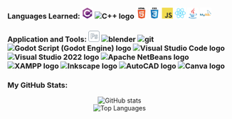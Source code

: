 <h3 align="left">Languages Learned:
  <!-- C# -->
    <img src="https://raw.githubusercontent.com/devicons/devicon/master/icons/csharp/csharp-original.svg" alt="csharp" width="25" height="25"/>
  <!-- C++ -->
    <img src="https://cdn.simpleicons.org/cplusplus" alt="C++ logo" width="25" height="25">
  <!-- HTML 5 -->
    <img src="https://raw.githubusercontent.com/devicons/devicon/master/icons/html5/html5-original-wordmark.svg" alt="html5" width="25" height="25"/>
  <!-- CSS 3 -->
    <img src="https://raw.githubusercontent.com/devicons/devicon/master/icons/css3/css3-original-wordmark.svg" alt="css3" width="25" height="25"/> 
  <!-- JavaScript -->
    <img src="https://raw.githubusercontent.com/devicons/devicon/master/icons/javascript/javascript-original.svg" alt="javascript" width="25" height="25"/>
  <!-- React -->
    <img src="https://raw.githubusercontent.com/devicons/devicon/master/icons/react/react-original.svg" alt="react" width="25" height="25"/>
  <!-- Java -->
    <img src="https://raw.githubusercontent.com/devicons/devicon/master/icons/java/java-original.svg" alt="java" width="25" height="25"/>
  <!-- MySQL -->
    <img src="https://raw.githubusercontent.com/devicons/devicon/master/icons/mysql/mysql-original-wordmark.svg" alt="mysql" width="25" height="25"/>
</h3>

<h3 align="left">Application and Tools:
  <!-- Adobe Photoshop -->
  <img src="https://raw.githubusercontent.com/devicons/devicon/master/icons/photoshop/photoshop-line.svg" alt="photoshop" width="25" height="25"/>
  <!-- Blender -->
    <img src="https://download.blender.org/branding/community/blender_community_badge_white.svg" alt="blender" width="25" height="25"/>
  <!-- Git -->
    <img src="https://www.vectorlogo.zone/logos/git-scm/git-scm-icon.svg" alt="git" width="25" height="25"/> 
  <!-- Godot Engine -->
    <img src="https://cdn.simpleicons.org/godotengine" alt="Godot Script (Godot Engine) logo" width="25" height="25"/>
  <!-- Visual Studio Code (VS Code) -->
    <img src="https://upload.wikimedia.org/wikipedia/commons/9/9a/Visual_Studio_Code_1.35_icon.svg" alt="Visual Studio Code logo" width="25" height="25"/>
  <!-- Visual Studio (Community/IDE) -->
  <img src="https://upload.wikimedia.org/wikipedia/commons/2/2c/Visual_Studio_Icon_2022.svg" alt="Visual Studio 2022 logo" width="25" height="25"/>
  <!-- Apache NetBeans -->
    <img src="https://cdn.simpleicons.org/apachenetbeanside" alt="Apache NetBeans logo" width="25" height="25"/>
  <!-- XAMPP -->
    <img src="https://cdn.simpleicons.org/xampp" alt="XAMPP logo" width="25" height="25"/>
  <!-- InkScape -->
    <img src="https://cdn.simpleicons.org/inkscape" alt="Inkscape logo" width="25" height="25"/>
  <!-- AutoCAD -->
    <img src="https://cdn.simpleicons.org/autocad" alt="AutoCAD logo" width="25" height="25"/>
  <!-- Canva -->
    <img src="https://cdn.simpleicons.org/canva" alt="Canva logo" width="25" height="25"/>
</h3>

<h3 align="left">My GitHub Stats:</h3>
<p align="center">
  <img src="https://github-readme-stats.vercel.app/api?username=CodeSaysWhat&show_icons=true&theme=tokyonight" alt="GitHub stats" />
  <br/>
  <img src="https://github-readme-stats.vercel.app/api/top-langs/?username=CodeSaysWhat&layout=compact&theme=tokyonight" alt="Top Languages" />
</p>
